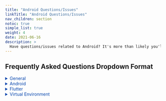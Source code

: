 ```yaml
---
title: "Android Questions/Issues"
linkTitle: "Android Questions/Issues"
nav_children: section
notoc: true
simple_list: true
weight: 4
date: 2021-06-16
description: >
  Have questions/issues related to Android? It's more than likely you'll find the answer here!
---
```


## Frequently Asked Questions Dropdown Format
<details>
  <summary style= "color: #0645AD">General</summary>
  
  + [Get Started](/docs/get-started/)
  + [Contributing](/docs/resources/#contribution-guidelines)
</details>

<details>
  <summary style= "color: #0645AD">Android</summary>
  
  ## Heading
  1. A numbered
  2. list
     * With some
     * Sub bullets
</details>

<details>
  <summary style= "color: #0645AD">Flutter</summary>
  
  ## Heading
  1. A numbered
  2. list
     * With some
     * Sub bullets
</details>

<details>
  <summary style= "color: #0645AD">Virtual Environment</summary>
  
  ## Heading
  1. A numbered
  2. list
     * With some
     * Sub bullets
</details>


